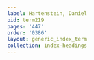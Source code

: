 ```yaml
---
label: Hartenstein, Daniel
pid: term219
pages: '447'
order: '0386'
layout: generic_index_term
collection: index-headings
---
```

